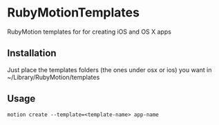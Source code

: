 RubyMotionTemplates
===================

RubyMotion templates for for creating iOS and OS X apps

## Installation

Just place the templates folders (the ones under osx or ios) you want in ~/Library/RubyMotion/templates

## Usage

	motion create --template=<template-name> app-name
